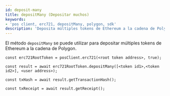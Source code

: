```yaml
---
id: deposit-many
title: depositMany (Depositar muchos)
keywords:
- 'pos client, erc721, depositMany, polygon, sdk'
description: 'Deposita múltiples tokens de Ethereum a la cadena de Polygon'
---
```


El método `depositMany` se puede utilizar para depositar múltiples tokens de Ethereum a la cadena de Polygon.

```
const erc721RootToken = posClient.erc721(<root token address>, true);

const result = await erc721RootToken.depositMany([<token id1>,<token id2>], <user address>);

const txHash = await result.getTransactionHash();

const txReceipt = await result.getReceipt();

```
